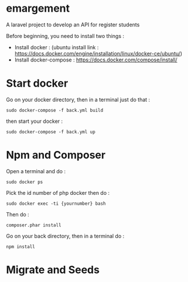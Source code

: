 # emargement
A laravel project to develop an API for register students

Before beginning, you need to install two things :
  - Install docker : (ubuntu install link : https://docs.docker.com/engine/installation/linux/docker-ce/ubuntu/)  
  - Install docker-compose : https://docs.docker.com/compose/install/

# Start docker

Go on your docker directory, then in a terminal just do that : 
```
sudo docker-compose -f back.yml build
```
then start your docker : 
```
sudo docker-compose -f back.yml up
```

# Npm and Composer

Open a terminal and do : 
```
sudo docker ps
```
Pick the id number of php docker then do :
```
sudo docker exec -ti {yournumber} bash
```
Then do :
```
composer.phar install
```

Go on your back directory, then in a terminal do : 
```
npm install
``` 

# Migrate and Seeds

